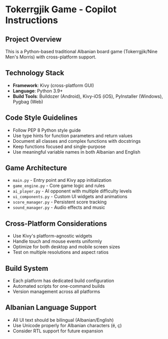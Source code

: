 # Tokerrgjik Game - Copilot Instructions

<!-- Use this file to provide workspace-specific custom instructions to Copilot. For more details, visit https://code.visualstudio.com/docs/copilot/copilot-customization#_use-a-githubcopilotinstructionsmd-file -->

## Project Overview
This is a Python-based traditional Albanian board game (Tokerrgjik/Nine Men's Morris) with cross-platform support.

## Technology Stack
- **Framework**: Kivy (cross-platform GUI)
- **Language**: Python 3.9+
- **Build Tools**: Buildozer (Android), Kivy-iOS (iOS), PyInstaller (Windows), Pygbag (Web)

## Code Style Guidelines
- Follow PEP 8 Python style guide
- Use type hints for function parameters and return values
- Document all classes and complex functions with docstrings
- Keep functions focused and single-purpose
- Use meaningful variable names in both Albanian and English

## Game Architecture
- `main.py` - Entry point and Kivy app initialization
- `game_engine.py` - Core game logic and rules
- `ai_player.py` - AI opponent with multiple difficulty levels
- `ui_components.py` - Custom UI widgets and animations
- `score_manager.py` - Persistent score tracking
- `sound_manager.py` - Audio effects and music

## Cross-Platform Considerations
- Use Kivy's platform-agnostic widgets
- Handle touch and mouse events uniformly
- Optimize for both desktop and mobile screen sizes
- Test on multiple resolutions and aspect ratios

## Build System
- Each platform has dedicated build configuration
- Automated scripts for one-command builds
- Version management across all platforms

## Albanian Language Support
- All UI text should be bilingual (Albanian/English)
- Use Unicode properly for Albanian characters (ë, ç)
- Consider RTL support for future expansion
